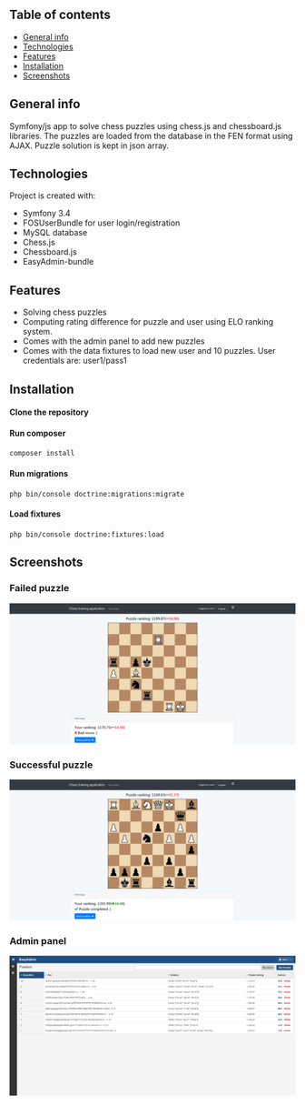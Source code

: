 ## Table of contents
* [General info](#general-info)
* [Technologies](#technologies)
* [Features](#features)
* [Installation](#installation)
* [Screenshots](#screenshots)

## General info
Symfony/js app to solve chess puzzles using chess.js and chessboard.js libraries. The puzzles are loaded from the database in the FEN format using AJAX. Puzzle solution is kept in json array.
	
## Technologies
Project is created with:
* Symfony 3.4
* FOSUserBundle for user login/registration
* MySQL database
* Chess.js
* Chessboard.js
* EasyAdmin-bundle

## Features
* Solving chess puzzles
* Computing rating difference for puzzle and user using ELO ranking system.
* Comes with the admin panel to add new puzzles
* Comes with the data fixtures to load new user and 10 puzzles. User credentials are: user1/pass1

## Installation
#### Clone the repository
#### Run composer
```
composer install
```
#### Run migrations
```
php bin/console doctrine:migrations:migrate
```
#### Load fixtures
```
php bin/console doctrine:fixtures:load
```

## Screenshots

### Failed puzzle
![Main page](web/img/img2.png)

### Successful puzzle
![Main page](web/img/img3.png)

### Admin panel
![Main page](web/img/img4.png)

